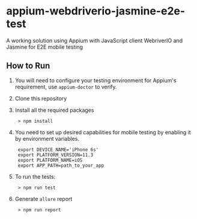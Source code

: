 # appium-webdriverio-jasmine-e2e-test
A working solution using Appium with JavaScript client WebriverIO and Jasmine for E2E mobile testing

## How to Run
1. You will need to configure your testing environment for Appium's requirement, use ``appium-doctor`` to verify.
2. Clone this repository
3. Install all the required packages
        
        > npm install
        
4. You need to set up desired capabilities for mobile testing by enabling it by environment variables.
        
        export DEVICE_NAME='iPhone 6s'
        export PLATFORM_VERSION=11.3
        export PLATFORM_NAME=iOS
        export APP_PATH=path_to_your_app
        
4. To run the tests:

        > npm run test
        
5. Generate `allure` report

        > npm run report
   